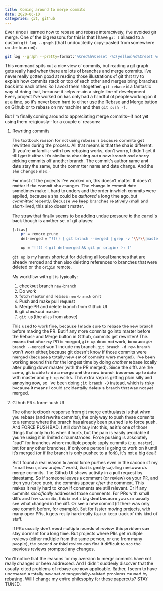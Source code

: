 ```yaml
---
title: Coming around to merge commits
date: 2020-06-10
categories: git, github
---
```


Ever since I learned how to rebase and rebase interactively, I've avoided git merge. One of the big reasons for this is that I have `git l` aliased to a custom `git log --graph` (that I undoubtedly copy-pasted from somewhere on the internet):

```bash
git log --graph --pretty=format:'%Cred%h%Creset -%C(yellow)%d%Creset %s %Cgreen(%cr) %C(bold blue)<%an>%Creset'--abbrev-commit --date=relative
```

This command spits out a nice view of commits, but reading a git graph gets really hard
when there are lots of branches and merge commits. I've never really gotten
good at reading those illustrations of git that try to explain how commits stack
on top of each other and merges bring branches back into each other. So I avoid them altogether.
`git rebase` is a fantastic way of doing that, because it helps retain a single line of development.
Every project I've worked on has only had a handful
of people working on it at a time, so it's never been hard to either use the Rebase and Merge
button on Github or to rebase on my machine and then `git push -f`.

But I'm finally coming around to appreciating merge commits--if not yet using them religiously--for a couple of reasons:

1. Rewriting commits

    The textbook reason for not using rebase is because commits get rewritten during the process.
    All that means is that the sha is different. (If you're unfamiliar with how rebasing works, don't worry, I didn't get it till I got it either. It's similar to checking out a new
    branch and cherry picking commits off another branch. The commit's author name and date
    stay the same, but the committer name and date change. And the sha changes also.)

    For most of the projects I've worked on, this doesn't matter. It doesn't matter if the commit
    sha changes. The change in commit date sometimes make it hard to understand the order in which
    commits were applied, because a sha could be _authored_ a long time ago, but _committed_ recently.
    Becuase we keep branches relatively small and short-lived, this also doesn't matter.

    The straw that finally seems to be adding undue pressure to the camel's back though is another set
    of git aliases:

    ```bash
    [alias]
        pr = remote prune
        del-merged = "!f() { git branch --merged | grep -v '\\*\\|master\\$' | xargs -n 1 git branch --delete;  }; f"

        up = "!f() { git del-merged && git pr origin; }; f"
    ```

    `git up` is my handy shortcut for deleting all local branches that are already merged and then
    also deleting references to branches that were deleted on the `origin` remote.

    My workflow with git is typically:

    1. checkout branch `new-branch`
    1. Do work
    1. fetch master and rebase `new-branch` on it
    1. Push and make pull request
    1. Merge PR and delete branch from Github UI
    1. git checkout master
    1. `git up` (the alias from above)

    This used to work fine, because I made sure to rebase the new branch before making the PR. But if
    any more commits go into master before the Rebase and Merge button in Github, commits
    get rewritten! This means that after my PR is merged, `git up` does not work, because `git branch --merged`
    won't include my branch. `git branch -d new-branch` won't work either, because git doesn't know
    if those commits were merged (becuase a totally new set of commits were merged). I've been
    working around this for the longest time by doing _another_ rebase locally after pulling down master (with
    the PR merged). Since the diffs are the same, git is able to do a merge and the new branch becomes
    up to date with master and `git up` works. This extra step is getting plain silly and annoying now,
    so I've been doing `git branch -D` instead, which is risky because it means I could accidentally
    delete a branch that was not yet merged.

1. Github PR's force push UI

    The other textbook response from git merge enthusiasts is that when you rebase (and rewrite commits),
    the only way to push those commits to a remote where the branch has already been pushed is to force
    push. And FORCE PUSH BAD. I still don't buy into this, as it's one of those things that only hurts when
    it hurts, but the pain is easily avoidable if you're using it in limited circumstances.
    Force pushing is absolutely "bad" for branches where multiple people apply commits (e.g. `master`), but
    for any other branches, if only one person is going to work on it until it's merged (or if the branch is only
    pushed to a fork), it's not a big deal!

    But I found a real reason to avoid force pushes even in the cacoon of my "small team, slow project"
    world, that is gently cajoling me towards merge commits.
    The Github UI shows activity in a pull request by timestamp. So if someone leaves a comment (or review)
    on your PR, and then you force push, the commits appear _after_ the comment. This makes it really hard
    to know if comments are still relevant. Or if any commits _specifically_ addressed those comments.
    For PRs with small diffs and few commits, this is not a big deal because you can usually see what changed
    in the diff. Or see a new commit (if there was only one commit before, for example). But for faster moving
    projects, with many open PRs, it gets really hard really fast to keep track of this kind of stuff.

    If PRs usually don't need multiple rounds of review, this problem can stay dormant for a long time.
    But projects where PRs get multiple reviews (either multiple from the same person, or one from many people),
    the second or third review can find it difficult to see the previous reviews prompted any changes.

You'll notice that the reasons for my aversion to merge commits have not really changed or been addressed.
And I didn't suddenly discover that the usually-cited problems of rebase are now applicable.
Rather, I seem to have uncovered a totally new set of tangentially-related problems caused by rebasing.
Will I change my entire philosophy for these papercuts? STAY TUNED.
